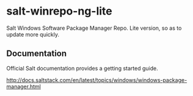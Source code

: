 salt-winrepo-ng-lite
===============

Salt Windows Software Package Manager Repo.
Lite version, so as to update more quickly.

Documentation
-------------

Official Salt documentation provides a getting started guide.

http://docs.saltstack.com/en/latest/topics/windows/windows-package-manager.html

